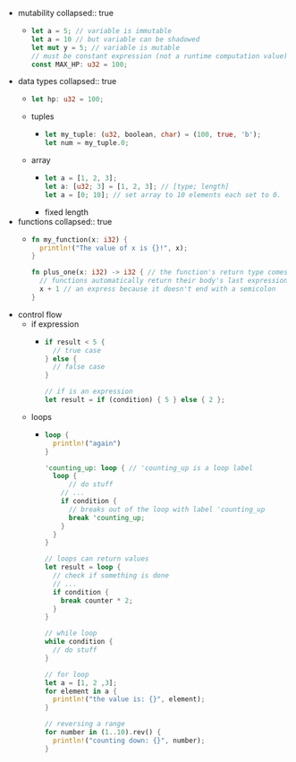 - mutability
  collapsed:: true
	- ```rust
	  let a = 5; // variable is immutable
	  let a = 10 // but variable can be shadowed
	  let mut y = 5; // variable is mutable
	  // must be constant expression (not a runtime computation value)
	  const MAX_HP: u32 = 100;
	  ```
- data types
  collapsed:: true
	- ```rust
	  let hp: u32 = 100;
	  ```
	- tuples
		- ```rust
		  let my_tuple: (u32, boolean, char) = (100, true, 'b');
		  let num = my_tuple.0;
		  ```
	- array
		- ```rust
		  let a = [1, 2, 3];
		  let a: [u32; 3] = [1, 2, 3]; // [type; length]
		  let a = [0; 10]; // set array to 10 elements each set to 0.
		  ```
		- fixed length
- functions
  collapsed:: true
	- ```rust
	  fn my_function(x: i32) {
	    println!("The value of x is {}!", x);
	  }
	  
	  fn plus_one(x: i32) -> i32 { // the function's return type comes after ->
	    // functions automatically return their body's last expression
	    x + 1 // an express because it doesn't end with a semicolon
	  }
	  ```
- control flow
	- if expression
		- ```rust
		  if result < 5 {
		    // true case
		  } else {
		    // false case
		  }
		  
		  // if is an expression
		  let result = if (condition) { 5 } else { 2 };
		  ```
	- loops
		- ```rust
		  loop {
		    println!("again")
		  }
		  
		  'counting_up: loop { // 'counting_up is a loop label
		    loop {
		    	// do stuff
		      // ...
		      if condition {
		        // breaks out of the loop with label 'counting_up
		        break 'counting_up;
		      }
		    }
		  }
		  
		  // loops can return values
		  let result = loop {
		    // check if something is done
		    // ...
		    if condition {
		      break counter * 2;
		    }
		  }
		  
		  // while loop
		  while condition {
		  	// do stuff  
		  }
		  
		  // for loop
		  let a = [1, 2 ,3];
		  for element in a {
		    println!("the value is: {}", element);
		  }
		  
		  // reversing a range
		  for number in (1..10).rev() {
		    println!("counting down: {}", number);
		  }
		  ```